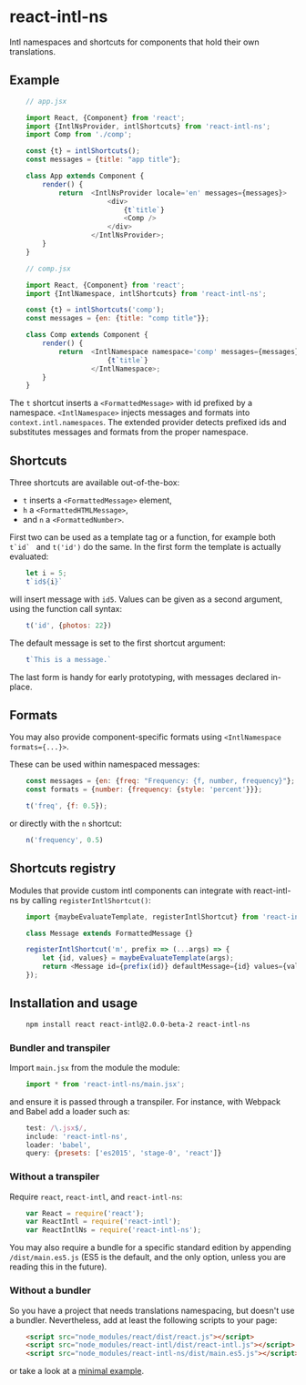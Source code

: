 react-intl-ns
=============

Intl namespaces and shortcuts for components that hold their own translations.

Example
-------

```js
    // app.jsx

    import React, {Component} from 'react';
    import {IntlNsProvider, intlShortcuts} from 'react-intl-ns';
    import Comp from './comp';

    const {t} = intlShortcuts();
    const messages = {title: "app title"};

    class App extends Component {
        render() {
            return  <IntlNsProvider locale='en' messages={messages}>
                        <div>
                            {t`title`}
                            <Comp />
                        </div>
                    </IntlNsProvider>;
        }
    }

    // comp.jsx

    import React, {Component} from 'react';
    import {IntlNamespace, intlShortcuts} from 'react-intl-ns';

    const {t} = intlShortcuts('comp');
    const messages = {en: {title: "comp title"}};

    class Comp extends Component {
        render() {
            return  <IntlNamespace namespace='comp' messages={messages}>
                        {t`title`}
                    </IntlNamespace>;
        }
    }
```

The `t` shortcut inserts a `<FormattedMessage>` with id prefixed by a namespace.
`<IntlNamespace>` injects messages and formats into `context.intl.namespaces`.
The extended provider detects prefixed ids and substitutes messages and formats
from the proper namespace.

Shortcuts
---------

Three shortcuts are available out-of-the-box:

* `t` inserts a `<FormattedMessage>` element,
* `h` a `<FormattedHTMLMessage>`,
* and `n` a `<FormattedNumber>`.

First two can be used as a template tag or a function, for example both
``t`id` `` and `t('id')` do the same. In the first form the template is
actually evaluated:

```js
    let i = 5;
    t`id${i}`
```

will insert message with `id5`. Values can be given as a second argument, using
the function call syntax:

```js
    t('id', {photos: 22})
```

The default message is set to the first shortcut argument:

```js
    t`This is a message.`
```

The last form is handy for early prototyping, with messages declared in-place.

Formats
-------

You may also provide component-specific formats using
`<IntlNamespace formats={...}>`.

These can be used within namespaced messages:

```js
    const messages = {en: {freq: "Frequency: {f, number, frequency}"};
    const formats = {number: {frequency: {style: 'percent'}}};

    t('freq', {f: 0.5});
```

or directly with the `n` shortcut:

```js
    n('frequency', 0.5)
```

Shortcuts registry
------------------

Modules that provide custom intl components can integrate with react-intl-ns by
calling `registerIntlShortcut()`:

```js
    import {maybeEvaluateTemplate, registerIntlShortcut} from 'react-intl-ns';

    class Message extends FormattedMessage {}

    registerIntlShortcut('m', prefix => (...args) => {
        let {id, values} = maybeEvaluateTemplate(args);
        return <Message id={prefix(id)} defaultMessage={id} values={values} />;
    });
```

Installation and usage
----------------------

```bash
    npm install react react-intl@2.0.0-beta-2 react-intl-ns
```

### Bundler and transpiler

Import `main.jsx` from the module the module:

```js
    import * from 'react-intl-ns/main.jsx';
```

and ensure it is passed through a transpiler. For instance, with Webpack and
Babel add a loader such as:

```js
    test: /\.jsx$/,
    include: 'react-intl-ns',
    loader: 'babel',
    query: {presets: ['es2015', 'stage-0', 'react']}
```

### Without a transpiler

Require `react`, `react-intl`, and `react-intl-ns`:

```js
    var React = require('react');
    var ReactIntl = require('react-intl');
    var ReactIntlNs = require('react-intl-ns');
```

You may also require a bundle for a specific standard edition by appending
`/dist/main.es5.js` (ES5 is the default, and the only option, unless you are
reading this in the future).

### Without a bundler

So you have a project that needs translations namespacing, but doesn't use a
bundler. Nevertheless, add at least the following scripts to your page:

```html
    <script src="node_modules/react/dist/react.js"></script>
    <script src="node_modules/react-intl/dist/react-intl.js"></script>
    <script src="node_modules/react-intl-ns/dist/main.es5.js"></script>
```

or take a look at a [minimal example](tests/browser.html).
